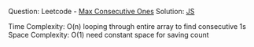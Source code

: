 Question: Leetcode - [Max Consecutive Ones](https://leetcode.com/explore/learn/card/fun-with-arrays/521/introduction/3238/)
Solution: [JS](../solutions/ques1.js)

Time Complexity: O(n) looping through entire array to find consecutive 1s
Space Complexity: O(1) need constant space for saving count